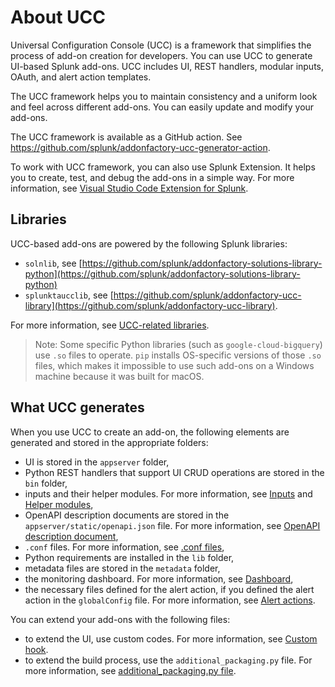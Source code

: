 # About UCC

Universal Configuration Console (UCC) is a framework that simplifies the process of add-on creation for developers. You can use UCC to generate UI-based Splunk add-ons. UCC includes UI, REST handlers, modular inputs, OAuth, and alert action templates.

The UCC framework helps you to maintain consistency and a uniform look and feel across different add-ons. You can easily update and modify your add-ons.

The UCC framework is available as a GitHub action. See <https://github.com/splunk/addonfactory-ucc-generator-action>.

To work with UCC framework, you can also use Splunk Extension. It helps you to create, test, and debug the add-ons in a simple way. For more information, see [Visual Studio Code Extension for Splunk](https://marketplace.visualstudio.com/items?itemName=Splunk.splunk).

## Libraries

UCC-based add-ons are powered by the following Splunk libraries:
* `solnlib`, see [https://github.com/splunk/addonfactory-solutions-library-python](https://github.com/splunk/addonfactory-solutions-library-python)
* `splunktaucclib`, see [https://github.com/splunk/addonfactory-ucc-library](https://github.com/splunk/addonfactory-ucc-library). 

For more information, see [UCC-related libraries](ucc_related_libraries.md).

> Note: Some specific Python libraries (such as `google-cloud-bigquery`) use `.so` files to operate. `pip` installs OS-specific versions of those `.so` files, which makes it impossible to use such add-ons on a Windows machine because it was built for macOS.

## What UCC generates 

When you use UCC to create an add-on, the following elements are generated and stored in the appropriate folders: 

* UI is stored in the `appserver` folder,
* Python REST handlers that support UI CRUD operations are stored in the `bin` folder,
* inputs and their helper modules. For more information, see [Inputs](./inputs/index.md) and [Helper modules](./inputs/helper.md),
* OpenAPI description documents are stored in the `appserver/static/openapi.json` file. For more information, see [OpenAPI description document](openapi.md),
* `.conf` files. For more information, see [.conf files](dot_conf_files.md),
* Python requirements are installed in the `lib` folder,
* metadata files are stored in the `metadata` folder,
* the monitoring dashboard. For more information, see [Dashboard](dashboard.md),
* the necessary files defined for the alert action, if you defined the alert action in the `globalConfig` file. For more information, see [Alert actions](alert_actions/index.md). 

You can extend your add-ons with the following files:

* to extend the UI, use custom codes. For more information, see [Custom hook](custom_ui_extensions/custom_hook.md).
* to extend the build process, use the `additional_packaging.py` file. For more information, see [additional_packaging.py file](additional_packaging.md).
